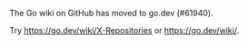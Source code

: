 The Go wiki on GitHub has moved to go.dev (#61940).

Try <https://go.dev/wiki/X-Repositories> or <https://go.dev/wiki/>.

